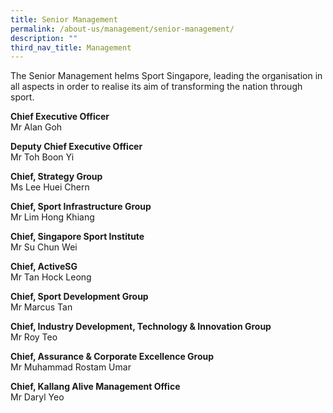 ```yaml
---
title: Senior Management
permalink: /about-us/management/senior-management/
description: ""
third_nav_title: Management
---
```

The Senior Management helms Sport Singapore, leading the organisation in all aspects in order to realise its aim of transforming the nation through sport.

**Chief Executive Officer** 
<br>
Mr Alan Goh

**Deputy Chief Executive Officer**
<br>
Mr Toh Boon Yi

**Chief, Strategy Group**
<br>
Ms Lee Huei Chern

**Chief, Sport Infrastructure Group**
<br>
Mr Lim Hong Khiang

**Chief, Singapore Sport Institute**
<br>
Mr Su Chun Wei

**Chief, ActiveSG**
<br>
Mr Tan Hock Leong

**Chief, Sport Development Group**
<br>
Mr Marcus Tan&nbsp;&nbsp;&nbsp;&nbsp;&nbsp;&nbsp;&nbsp;

**Chief, Industry Development, Technology &amp; Innovation Group**
<br>
Mr Roy Teo

**Chief, Assurance &amp; Corporate Excellence Group**
<br>
Mr Muhammad Rostam Umar

**Chief, Kallang Alive Management Office**
<br>
Mr Daryl Yeo